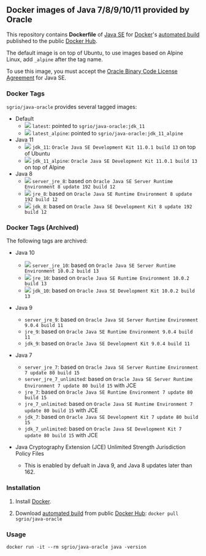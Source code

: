 ## Docker images of Java 7/8/9/10/11 provided by Oracle

This repository contains **Dockerfile** of [Java SE](http://java.oracle.com/) for [Docker](https://www.docker.com/)'s [automated build](https://hub.docker.com/r/sgrio/java-oracle/) published to the public [Docker Hub](https://hub.docker.com/).

The default image is on top of Ubuntu, to use images based on Alpine Linux, add `_alpine` after the tag name.

To use this image, you must accept the [Oracle Binary Code License Agreement](http://www.oracle.com/technetwork/java/javase/terms/license/index.html) for Java SE.

### Docker Tags

`sgrio/java-oracle` provides several tagged images:

* Default
  * [![](https://images.microbadger.com/badges/image/sgrio/java-oracle.svg)](https://microbadger.com/images/sgrio/java-oracle) `latest`: pointed to `sgrio/java-oracle:jdk_11`
  * [![](https://images.microbadger.com/badges/image/sgrio/java-oracle:latest_alpine.svg)](https://microbadger.com/images/sgrio/java-oracle:latest_alpine) `latest_alpine`: pointed to `sgrio/java-oracle:jdk_11_alpine`
* Java 11
  * [![](https://images.microbadger.com/badges/image/sgrio/java-oracle:jdk_11.svg)](https://microbadger.com/images/sgrio/java-oracle:jdk_11) `jdk_11`: `Oracle Java SE Development Kit 11.0.1 build 13` on top of Ubuntu
  * [![](https://images.microbadger.com/badges/image/sgrio/java-oracle:jdk_11_alpine.svg)](https://microbadger.com/images/sgrio/java-oracle:jdk_11_alpine) `jdk_11_alpine`: `Oracle Java SE Development Kit 11.0.1 build 13` on top of Alpine
* Java 8
  * [![](https://images.microbadger.com/badges/image/sgrio/java-oracle:server_jre_8.svg)](https://microbadger.com/images/sgrio/java-oracle:server_jre_8) `server_jre_8`: based on `Oracle Java SE Server Runtime Environment 8 update 192 build 12`
  * [![](https://images.microbadger.com/badges/image/sgrio/java-oracle:jre_8.svg)](https://microbadger.com/images/sgrio/java-oracle:jre_8) `jre_8`: based on `Oracle Java SE Runtime Environment 8 update 192 build 12`
  * [![](https://images.microbadger.com/badges/image/sgrio/java-oracle:jdk_8.svg)](https://microbadger.com/images/sgrio/java-oracle:jdk_8) `jdk_8`: based on `Oracle Java SE Development Kit 8 update 192 build 12`

### Docker Tags (Archived)

The following tags are archived:

* Java 10
  * [![](https://images.microbadger.com/badges/image/sgrio/java-oracle:server_jre_10.svg)](https://microbadger.com/images/sgrio/java-oracle:server_jre_10) `server_jre_10`: based on `Oracle Java SE Server Runtime Environment 10.0.2 build 13`
  * [![](https://images.microbadger.com/badges/image/sgrio/java-oracle:jre_10.svg)](https://microbadger.com/images/sgrio/java-oracle:jre_10) `jre_10`: based on `Oracle Java SE Runtime Environment 10.0.2 build 13`
  * [![](https://images.microbadger.com/badges/image/sgrio/java-oracle:jdk_10.svg)](https://microbadger.com/images/sgrio/java-oracle:jdk_10) `jdk_10`: based on `Oracle Java SE Development Kit 10.0.2 build 13`
* Java 9
  * `server_jre_9`: based on `Oracle Java SE Server Runtime Environment 9.0.4 build 11`
  * `jre_9`: based on `Oracle Java SE Runtime Environment 9.0.4 build 11`
  * `jdk_9`: based on `Oracle Java SE Development Kit 9.0.4 build 11`
* Java 7
  * `server_jre_7`: based on `Oracle Java SE Server Runtime Environment 7 update 80 build 15`
  * `server_jre_7_unlimited`: based on `Oracle Java SE Server Runtime Environment 7 update 80 build 15` with JCE
  * `jre_7`: based on `Oracle Java SE Runtime Environment 7 update 80 build 15`
  * `jre_7_unlimited`: based on `Oracle Java SE Runtime Environment 7 update 80 build 15` with JCE
  * `jdk_7`: based on `Oracle Java SE Development Kit 7 update 80 build 15`
  * `jdk_7_unlimited`: based on `Oracle Java SE Development Kit 7 update 80 build 15` with JCE

* Java Cryptography Extension (JCE) Unlimited Strength Jurisdiction Policy Files
  * This is enabled by defualt in Java 9, and Java 8 updates later than 162.

### Installation

1. Install [Docker](https://www.docker.com/).

2. Download [automated build](https://hub.docker.com/r/sgrio/java-oracle/) from public [Docker Hub](https://hub.docker.com/): `docker pull sgrio/java-oracle`

### Usage

    docker run -it --rm sgrio/java-oracle java -version
